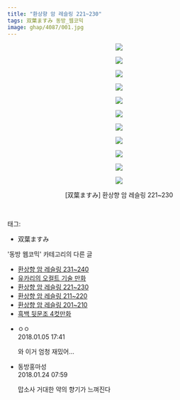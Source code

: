 ```yaml
---
title: "환상향 암 레슬링 221~230"
tags: 双葉ますみ 동방_웹코믹
image: ghap/4087/001.jpg
---
```

<div class="article">
<p style="text-align: center; clear: none; float: none;"><img src="{{ site.nasurl }}/ghap/4087/001.jpg"/></p>
<p style="text-align: center; clear: none; float: none;"><img src="{{ site.nasurl }}/ghap/4087/002.jpg"/></p>
<p style="text-align: center; clear: none; float: none;"><img src="{{ site.nasurl }}/ghap/4087/003.jpg"/></p>
<p style="text-align: center; clear: none; float: none;"><img src="{{ site.nasurl }}/ghap/4087/004.jpg"/></p>
<p style="text-align: center; clear: none; float: none;"><img src="{{ site.nasurl }}/ghap/4087/005.jpg"/></p>
<p style="text-align: center; clear: none; float: none;"><img src="{{ site.nasurl }}/ghap/4087/006.jpg"/></p>
<p style="text-align: center; clear: none; float: none;"><img src="{{ site.nasurl }}/ghap/4087/007.jpg"/></p>
<p style="text-align: center; clear: none; float: none;"><img src="{{ site.nasurl }}/ghap/4087/008.jpg"/></p>
<p style="text-align: center; clear: none; float: none;"><img src="{{ site.nasurl }}/ghap/4087/009.jpg"/></p>
<p style="text-align: center; clear: none; float: none;"><img src="{{ site.nasurl }}/ghap/4087/010.jpg"/></p>
<p style="text-align: center; clear: none; float: none;"><img src="{{ site.nasurl }}/ghap/4087/011.jpg"/></p>
<p style="text-align: center; clear: none; float: none;">[双葉ますみ] 환상향 암 레슬링 221~230</p>
<p><br/></p>
</div><div class="tagTrail">
<p>태그: </p>
<ul>
<li>双葉ますみ</li>
</ul>
</div><div class="another">
<p>'동방 웹코믹' 카테고리의 다른 글</p>
<ul>
<li><a href="/2018-01-06-ghap_4091">환상향 암 레슬링 231~240</a></li>
<li><a href="/2018-01-06-ghap_4089">유카리의 오컬트 기술 만화</a></li>
<li><a href="/2018-01-05-ghap_4087">환상향 암 레슬링 221~230</a></li>
<li><a href="/2018-01-05-ghap_4086">환상향 암 레슬링 211~220</a></li>
<li><a href="/2018-01-05-ghap_4085">환상향 암 레슬링 201~210</a></li>
<li><a href="/2018-01-04-ghap_4081">흑백 뒷문조 4컷만화</a></li>
</ul>
</div><div class="cb_module cb_fluid">
<div class="cb_wrt cb_profile">
<div class="comment">
<ul>
<li class="cb_thumb_off" id="comment15167323">
<div class="cb_comment_area">
<div class="cb_info_area">
<div class="cb_section">
<span class="cb_nick_name">ㅇㅇ</span>
</div>
<div class="cb_section">
<span class="cb_date">2018.01.05 17:41 </span>
</div>
</div>
<div class="cb_dsc_comment">
<p class="cb_dsc">
											와 이거 엄청 재밌어...
										</p>
</div>
</div></li>
<li class="cb_thumb_off" id="comment15181546">
<div class="cb_comment_area">
<div class="cb_info_area">
<div class="cb_section">
<span class="cb_nick_name">동방홍마성</span>
</div>
<div class="cb_section">
<span class="cb_date">2018.01.24 07:59 </span>
</div>
</div>
<div class="cb_dsc_comment">
<p class="cb_dsc">
											맙소사 거대한 약의 향기가 느껴진다
										</p>
</div>
</div></li>
</ul>
</div>
</div><!-- commentList close -->
</div>